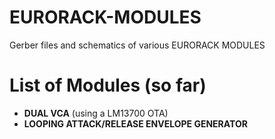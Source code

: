 # EURORACK-MODULES

Gerber files and schematics of various EURORACK MODULES

# List of Modules (so far)
- **DUAL VCA** (using a LM13700 OTA)
- **LOOPING ATTACK/RELEASE ENVELOPE GENERATOR**
